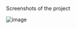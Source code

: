 

Screenshots of the project 

![image](https://user-images.githubusercontent.com/36980328/53232183-9268da80-36b0-11e9-9af9-193d992052f0.png)

